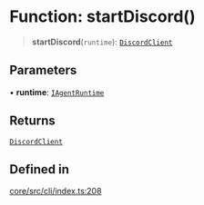 # Function: startDiscord()

> **startDiscord**(`runtime`): [`DiscordClient`](../classes/DiscordClient.md)

## Parameters

• **runtime**: [`IAgentRuntime`](../interfaces/IAgentRuntime.md)

## Returns

[`DiscordClient`](../classes/DiscordClient.md)

## Defined in

[core/src/cli/index.ts:208](https://github.com/ai16z/eliza/blob/c537cb3e848b54fcb914d8ef84924fa5fdeaec66/core/src/cli/index.ts#L208)
